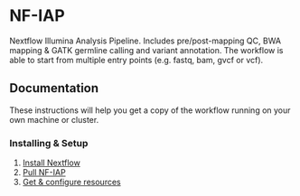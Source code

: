 # NF-IAP

Nextflow Illumina Analysis Pipeline. Includes pre/post-mapping QC, BWA mapping & GATK germline calling and variant annotation. The workflow is able to start from multiple entry points (e.g. fastq, bam, gvcf or vcf).

## Documentation

These instructions will help you get a copy of the workflow running on your own machine or cluster.


### Installing & Setup

1. [Install Nextflow](https://www.nextflow.io/docs/latest/getstarted.html#installation)
2. [Pull NF-IAP](https://github.com/UMCUGenetics/NF-IAP)
3. [Get & configure resources](docs/resources.md)


